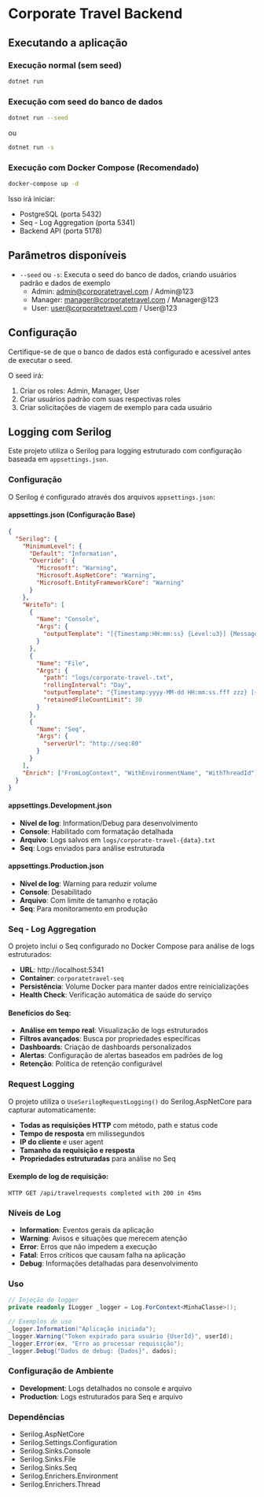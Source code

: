 # Corporate Travel Backend

## Executando a aplicação

### Execução normal (sem seed)
```bash
dotnet run
```

### Execução com seed do banco de dados
```bash
dotnet run --seed
```
ou
```bash
dotnet run -s
```

### Execução com Docker Compose (Recomendado)
```bash
docker-compose up -d
```

Isso irá iniciar:
- PostgreSQL (porta 5432)
- Seq - Log Aggregation (porta 5341)
- Backend API (porta 5178)

## Parâmetros disponíveis

- `--seed` ou `-s`: Executa o seed do banco de dados, criando usuários padrão e dados de exemplo
  - Admin: admin@corporatetravel.com / Admin@123
  - Manager: manager@corporatetravel.com / Manager@123
  - User: user@corporatetravel.com / User@123

## Configuração

Certifique-se de que o banco de dados está configurado e acessível antes de executar o seed.

O seed irá:
1. Criar os roles: Admin, Manager, User
2. Criar usuários padrão com suas respectivas roles
3. Criar solicitações de viagem de exemplo para cada usuário 

## Logging com Serilog

Este projeto utiliza o Serilog para logging estruturado com configuração baseada em `appsettings.json`.

### Configuração

O Serilog é configurado através dos arquivos `appsettings.json`:

#### appsettings.json (Configuração Base)
```json
{
  "Serilog": {
    "MinimumLevel": {
      "Default": "Information",
      "Override": {
        "Microsoft": "Warning",
        "Microsoft.AspNetCore": "Warning",
        "Microsoft.EntityFrameworkCore": "Warning"
      }
    },
    "WriteTo": [
      {
        "Name": "Console",
        "Args": {
          "outputTemplate": "[{Timestamp:HH:mm:ss} {Level:u3}] {Message:lj} {Properties:j}{NewLine}{Exception}"
        }
      },
      {
        "Name": "File",
        "Args": {
          "path": "logs/corporate-travel-.txt",
          "rollingInterval": "Day",
          "outputTemplate": "{Timestamp:yyyy-MM-dd HH:mm:ss.fff zzz} [{Level:u3}] {Message:lj} {Properties:j}{NewLine}{Exception}",
          "retainedFileCountLimit": 30
        }
      },
      {
        "Name": "Seq",
        "Args": {
          "serverUrl": "http://seq:80"
        }
      }
    ],
    "Enrich": ["FromLogContext", "WithEnvironmentName", "WithThreadId"]
  }
}
```

#### appsettings.Development.json
- **Nível de log**: Information/Debug para desenvolvimento
- **Console**: Habilitado com formatação detalhada
- **Arquivo**: Logs salvos em `logs/corporate-travel-{data}.txt`
- **Seq**: Logs enviados para análise estruturada

#### appsettings.Production.json
- **Nível de log**: Warning para reduzir volume
- **Console**: Desabilitado
- **Arquivo**: Com limite de tamanho e rotação
- **Seq**: Para monitoramento em produção

### Seq - Log Aggregation

O projeto inclui o Seq configurado no Docker Compose para análise de logs estruturados:

- **URL**: http://localhost:5341
- **Container**: `corporatetravel-seq`
- **Persistência**: Volume Docker para manter dados entre reinicializações
- **Health Check**: Verificação automática de saúde do serviço

#### Benefícios do Seq:
- **Análise em tempo real**: Visualização de logs estruturados
- **Filtros avançados**: Busca por propriedades específicas
- **Dashboards**: Criação de dashboards personalizados
- **Alertas**: Configuração de alertas baseados em padrões de log
- **Retenção**: Política de retenção configurável

### Request Logging

O projeto utiliza o `UseSerilogRequestLogging()` do Serilog.AspNetCore para capturar automaticamente:

- **Todas as requisições HTTP** com método, path e status code
- **Tempo de resposta** em milissegundos
- **IP do cliente** e user agent
- **Tamanho da requisição e resposta**
- **Propriedades estruturadas** para análise no Seq

#### Exemplo de log de requisição:
```
HTTP GET /api/travelrequests completed with 200 in 45ms
```

### Níveis de Log

- **Information**: Eventos gerais da aplicação
- **Warning**: Avisos e situações que merecem atenção
- **Error**: Erros que não impedem a execução
- **Fatal**: Erros críticos que causam falha na aplicação
- **Debug**: Informações detalhadas para desenvolvimento

### Uso

```csharp
// Injeção do logger
private readonly ILogger _logger = Log.ForContext<MinhaClasse>();

// Exemplos de uso
_logger.Information("Aplicação iniciada");
_logger.Warning("Token expirado para usuário {UserId}", userId);
_logger.Error(ex, "Erro ao processar requisição");
_logger.Debug("Dados de debug: {Dados}", dados);
```

### Configuração de Ambiente

- **Development**: Logs detalhados no console e arquivo
- **Production**: Logs estruturados para Seq e arquivo

### Dependências

- Serilog.AspNetCore
- Serilog.Settings.Configuration
- Serilog.Sinks.Console
- Serilog.Sinks.File
- Serilog.Sinks.Seq
- Serilog.Enrichers.Environment
- Serilog.Enrichers.Thread 